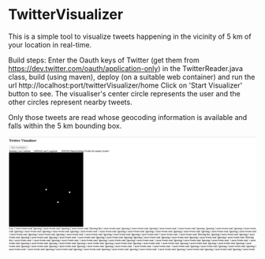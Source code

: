 # TwitterVisualizer

This is a simple tool to visualize tweets happening in the vicinity of 5 km of your location in real-time. 

Build steps:
Enter the Oauth keys of Twitter (get them from https://dev.twitter.com/oauth/application-only) in the TwitterReader.java class, build (using maven), deploy (on a suitable web container) and run the url
http://localhost:port/twitterVisualizer/home
Click on 'Start Visualizer' button to see.
The visualiser's center circle represents the user and the other circles represent nearby tweets.

Only those tweets are read whose geocoding information is available and falls within the 5 km bounding box.

![Twitter Visualizer](https://github.com/zafar142007/TwitterVisualizer/blob/master/TwitterVisualizer/src/Capture.PNG?raw=true "Screenshot")
